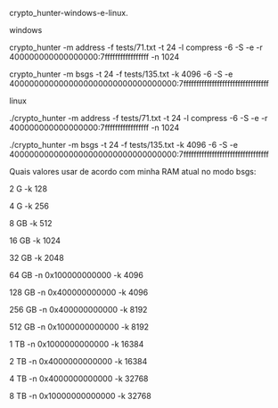 crypto_hunter-windows-e-linux.

windows

 crypto_hunter -m address -f tests/71.txt -t 24 -l compress -6 -S -e -r 400000000000000000:7fffffffffffffffff -n 1024

 crypto_hunter  -m  bsgs  -t  24  -f  tests/135.txt  -k  4096  -6  -S  -e  4000000000000000000000000000000000:7fffffffffffffffffffffffffffffffff


linux

 ./crypto_hunter -m address -f tests/71.txt -t 24 -l compress -6 -S -e -r 400000000000000000:7fffffffffffffffff -n 1024

 ./crypto_hunter  -m  bsgs  -t  24  -f  tests/135.txt  -k  4096  -6  -S  -e  4000000000000000000000000000000000:7fffffffffffffffffffffffffffffffff

 Quais valores usar de acordo com minha RAM atual no modo bsgs:

 2 G -k 128

 4 G -k 256

 8 GB -k 512

 16 GB -k 1024

 32 GB -k 2048

 64 GB -n 0x100000000000 -k 4096

 128 GB -n 0x400000000000 -k 4096

 256 GB -n 0x400000000000 -k 8192

 512 GB -n 0x1000000000000 -k 8192

 1 TB -n 0x1000000000000 -k 16384

 2 TB -n 0x4000000000000 -k 16384

 4 TB -n 0x4000000000000 -k 32768

 8 TB -n 0x10000000000000 -k 32768

